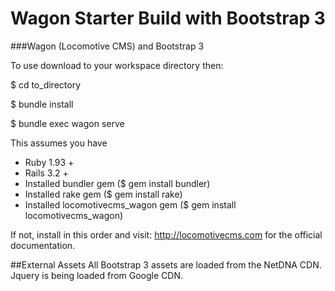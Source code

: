 Wagon Starter Build with Bootstrap 3
===================

###Wagon (Locomotive CMS) and Bootstrap 3

To use download to your workspace directory then:

$ cd to_directory

$ bundle install

$ bundle exec wagon serve

This assumes you have

- Ruby 1.93 +
- Rails 3.2 +
- Installed bundler gem
    ($ gem install bundler)
- Installed rake gem
    ($ gem install rake)
- Installed locomotivecms_wagon gem
    ($ gem install locomotivecms_wagon)
    
If not, install in this order and visit:
http://locomotivecms.com
for the official documentation.

##External Assets
All Bootstrap 3 assets are loaded from the NetDNA CDN.
Jquery is being loaded from Google CDN.